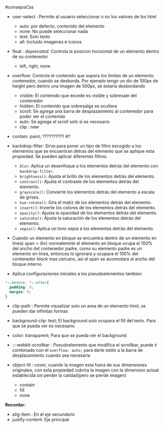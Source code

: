 #consejosCss

- user-select : Permite al usuario seleccionar o no los valores de los html
	- auto: por defecto, contenido del elemento
	- none: No puede seleccionar nada
	- text: Solo texto
	- all: Incluido imagenes e iconos

- float : *deprecated*. Controla la posicion horizontal de un elemento dentro de su contenedor
	- left, right, none

- overflow: Controla el contenido que supera los limites de un elemento contenedor, cuando se desborda. Por ejemplo tengo un div de 100px de height pero dentro una imagen de 500px, se estaria desbordando
	- visible: El contenido que excede es visible y sobresale del contenedor
	- hidden: El contenido que sobresalga se ocultara
	- scroll: Se agrega una barra de desplazamiento al contenedor para poder ver el contenido
	- auto: Se agrega el scroll solo si es necesario
	- clip : new

- contain: paint;  ?????????? #?

- backdrop-filter: Sirve para poner un tipo de filtro escogido a los elementos que se encuentran detras del elemento que se aplique esta propiedad. Se pueden aplicar diferentes filtros:
	- `blur`: Aplica un desenfoque a los elementos detrás del elemento con `backdrop-filter`.
	- `brightness()`: Ajusta el brillo de los elementos detrás del elemento.
	- `contrast()`: Ajusta el contraste de los elementos detrás del elemento.
	- `grayscale()`: Convierte los elementos detrás del elemento a escala de grises.
	- `hue-rotate()`: Gira el matiz de los elementos detrás del elemento.
	- `invert()`: Invierte los colores de los elementos detrás del elemento.
	- `opacity()`: Ajusta la opacidad de los elementos detrás del elemento.
	- `saturate()`: Ajusta la saturación de los elementos detrás del elemento.
	- `sepia()`: Aplica un tono sepia a los elementos detrás del elemento.

- Cuando un elemento en bloque se encuentra dentro de un elemento en linea( span > div) normalemnte el elemento en bloque ocupa el 100% del ancho del contenedor padre, como su elemento padre es un elemento en linea, entonces lo ignorara y ocupara el 100% del contenedor block mas cercano, asi el span se acomodara al ancho del bloque interno

- Aplica configuraciones iniciales a los pseudoelementos tambien

```css
*::before, *::after{
  padding: 0;
  margin: 0;
}
```

- clip-path : Permite visualizar solo un area de un elemento html, se pueden dar infinitas formas

- background-clip: text;  El background solo ocupara el fill del texto. Para que se pueda ver es necesario
- color: transparent; Para que se pueda ver el background

- ::-webkit-scrollbar : Pseudoelemento que modifica el scrollbar, puede ir combinado con el `overflow: auto;` para darle estilo a la barra de desplazamiento cuando sea necesaria

- object-fit : cover, cuando la imagen esta fuera de sus dimensiones originales, con esta propiedad cubrira la imagen con la dimension actual establecida sin perder la calidad(pero se pierde imagen)
	- contain
	- fill
	- none
 
**Recordar:**
- alig-item : En el eje secundario
- justify-content: Eje principal